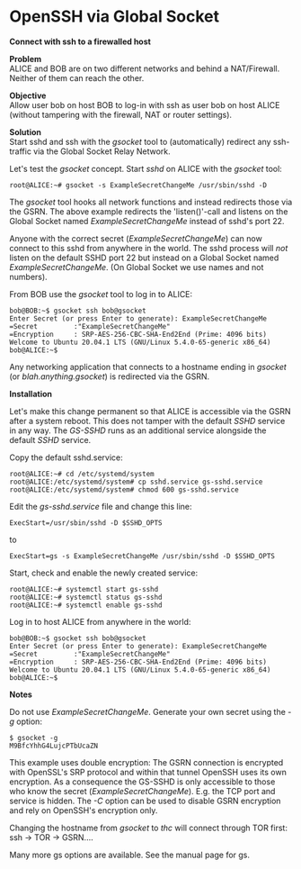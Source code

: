 # OpenSSH via Global Socket
**Connect with ssh to a firewalled host**

**Problem**  
ALICE and BOB are on two different networks and behind a NAT/Firewall. Neither of them can reach the other.

**Objective**  
Allow user bob on host BOB to log-in with ssh as user bob on host ALICE (without tampering with the firewall, NAT or router settings).

**Solution**  
Start sshd and ssh with the *gsocket* tool to (automatically) redirect any ssh-traffic via the Global Socket Relay Network.


Let's test the *gsocket* concept. Start *sshd* on ALICE with the *gsocket* tool:
```ShellSession
root@ALICE:~# gsocket -s ExampleSecretChangeMe /usr/sbin/sshd -D
```

The *gsocket* tool hooks all network functions and instead redirects those via the GSRN. The above example redirects the 'listen()'-call and listens on the Global Socket named *ExampleSecretChangeMe* instead of sshd's port 22.

Anyone with the correct secret (*ExampleSecretChangeMe*) can now connect to this sshd from anywhere in the world. The sshd process will _not_ listen on the default SSHD port 22 but instead on a Global Socket named *ExampleSecretChangeMe*. (On Global Socket we use names and not numbers).

From BOB use the *gsocket* tool to log in to ALICE:
```ShellSession
bob@BOB:~$ gsocket ssh bob@gsocket
Enter Secret (or press Enter to generate): ExampleSecretChangeMe
=Secret         :"ExampleSecretChangeMe"
=Encryption     : SRP-AES-256-CBC-SHA-End2End (Prime: 4096 bits)
Welcome to Ubuntu 20.04.1 LTS (GNU/Linux 5.4.0-65-generic x86_64)
bob@ALICE:~$ 
```

Any networking application that connects to a hostname ending in *gsocket* (or *blah.anything.gsocket*) is redirected via the GSRN. 

**Installation**

Let's make this change permanent so that ALICE is accessible via the GSRN after a system reboot. This does not tamper with the default *SSHD* service in any way. The *GS-SSHD* runs as an additional service alongside the default *SSHD* service.

Copy the default sshd.service:
```ShellSession
root@ALICE:~# cd /etc/systemd/system
root@ALICE:/etc/systemd/system# cp sshd.service gs-sshd.service
root@ALICE:/etc/systemd/system# chmod 600 gs-sshd.service
```

Edit the *gs-sshd.service* file and change this line:
```EditorConfig
ExecStart=/usr/sbin/sshd -D $SSHD_OPTS
```
to
```EditorConfig
ExecStart=gs -s ExampleSecretChangeMe /usr/sbin/sshd -D $SSHD_OPTS
```

Start, check and enable the newly created service:
```ShellSession
root@ALICE:~# systemctl start gs-sshd
root@ALICE:~# systemctl status gs-sshd
root@ALICE:~# systemctl enable gs-sshd
```

Log in to host ALICE from anywhere in the world:
```ShellSession
bob@BOB:~$ gsocket ssh bob@gsocket
Enter Secret (or press Enter to generate): ExampleSecretChangeMe
=Secret         :"ExampleSecretChangeMe"
=Encryption     : SRP-AES-256-CBC-SHA-End2End (Prime: 4096 bits)
Welcome to Ubuntu 20.04.1 LTS (GNU/Linux 5.4.0-65-generic x86_64)
bob@ALICE:~$ 
```

**Notes**

Do not use *ExampleSecretChangeMe*. Generate your own secret using the *-g* option:
```ShellSession
$ gsocket -g
M9BfcYhhG4LujcPTbUcaZN
```

This example uses double encryption: The GSRN connection is encrypted with OpenSSL's SRP protocol and within that tunnel OpenSSH uses its own encryption. As a consequence the GS-SSHD is only accessible to those who know the secret (*ExampleSecretChangeMe*). E.g. the TCP port and service is hidden. The *-C* option can be used to disable GSRN encryption and rely on OpenSSH's encryption only.

Changing the hostname from *gsocket* to *thc* will connect through TOR first: ssh -> TOR -> GSRN....

Many more gs options are available. See the manual page for gs. 

